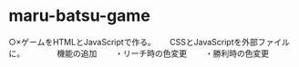 # maru-batsu-game
○×ゲームをHTMLとJavaScriptで作る。　　
CSSとJavaScriptを外部ファイルに。　　
　　
機能の追加　　
・リーチ時の色変更　　
・勝利時の色変更